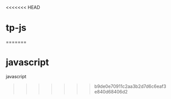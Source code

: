 <<<<<<< HEAD
# tp-js
=======
# javascript
javascript
>>>>>>> b9de0e70911c2aa3b2d7d6c6eaf3e840d68406d2
